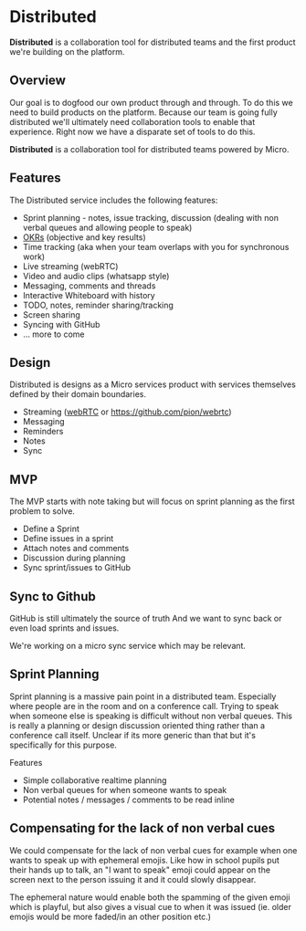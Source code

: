 # Distributed

**Distributed** is a collaboration tool for distributed teams and the first product we're building on the platform.

## Overview

Our goal is to dogfood our own product through and through. To do this we need to build products on the 
platform. Because our team is going fully distributed we'll ultimately need collaboration tools to enable 
that experience. Right now we have a disparate set of tools to do this. 

**Distributed** is a collaboration tool for distributed teams powered by Micro.

## Features

The Distributed service includes the following features:

- Sprint planning - notes, issue tracking, discussion (dealing with non verbal queues and allowing people to speak)
- [OKRs](https://en.wikipedia.org/wiki/OKR) (objective and key results)
- Time tracking (aka when your team overlaps with you for synchronous work)
- Live streaming (webRTC)
- Video and audio clips (whatsapp style)
- Messaging, comments and threads
- Interactive Whiteboard with history
- TODO, notes, reminder sharing/tracking
- Screen sharing
- Syncing with GitHub
- ... more to come

## Design

Distributed is designs as a Micro services product with services themselves defined by their domain boundaries.

- Streaming ([webRTC](https://webrtc.org/) or https://github.com/pion/webrtc)
- Messaging 
- Reminders
- Notes
- Sync

## MVP

The MVP starts with note taking but will focus on sprint planning as the first problem to solve.

- Define a Sprint
- Define issues in a sprint
- Attach notes and comments
- Discussion during planning
- Sync sprint/issues to GitHub

## Sync to Github

GitHub is still ultimately the source of truth 
And we want to sync back or even load sprints and issues.

We're working on a micro sync service which may be relevant. 

## Sprint Planning

Sprint planning is a massive pain point in a distributed team. Especially where people are in the room and on a conference call. 
Trying to speak when someone else is speaking is difficult without non verbal queues. This is really a planning or 
design discussion oriented thing rather than a conference call itself. Unclear if its more generic than that but it's 
specifically for this purpose.

Features

- Simple collaborative realtime planning
- Non verbal queues for when someone wants to speak
- Potential notes / messages / comments to be read inline

## Compensating for the lack of non verbal cues

We could compensate for the lack of non verbal cues for example when one wants to speak up with ephemeral emojis.
Like how in school pupils put their hands up to talk, an "I want to speak" emoji could appear on the screen next 
to the person issuing it and it could slowly disappear.

The ephemeral nature would enable both the spamming of the given emoji which is playful, but also gives a visual 
cue to when it was issued (ie. older emojis would be more faded/in an other position etc.)
